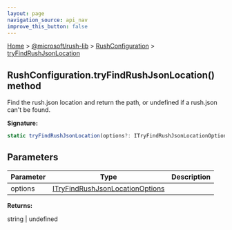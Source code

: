 ```yaml
---
layout: page
navigation_source: api_nav
improve_this_button: false
---
```



[Home](./index.md) &gt; [@microsoft/rush-lib](./rush-lib.md) &gt; [RushConfiguration](./rush-lib.rushconfiguration.md) &gt; [tryFindRushJsonLocation](./rush-lib.rushconfiguration.tryfindrushjsonlocation.md)

## RushConfiguration.tryFindRushJsonLocation() method

Find the rush.json location and return the path, or undefined if a rush.json can't be found.

<b>Signature:</b>

```typescript
static tryFindRushJsonLocation(options?: ITryFindRushJsonLocationOptions): string | undefined;
```

## Parameters

|  Parameter | Type | Description |
|  --- | --- | --- |
|  options | [ITryFindRushJsonLocationOptions](./rush-lib.itryfindrushjsonlocationoptions.md) |  |

<b>Returns:</b>

string \| undefined
